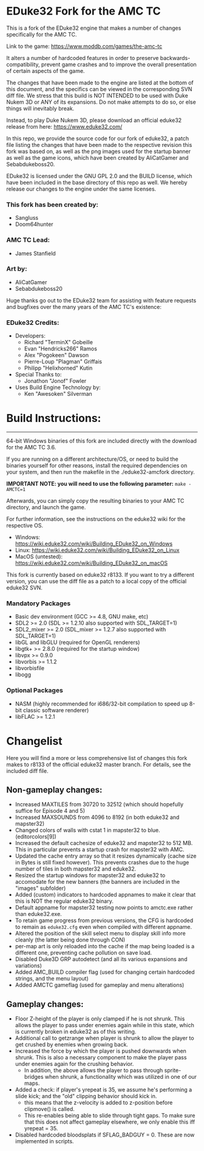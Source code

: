 # EDuke32 Fork for the AMC TC
This is a fork of the EDuke32 engine that makes a number of changes specifically for the AMC TC.

Link to the game: https://www.moddb.com/games/the-amc-tc

It alters a number of hardcoded features in order to preserve backwards-compatibility, prevent game crashes and to improve the overall presentation of certain aspects of the game. 

The changes that have been made to the engine are listed at the bottom of this document, and the specifics can be viewed in the corresponding SVN diff file. We stress that this build is NOT INTENDED to be used with Duke Nukem 3D or ANY of its expansions.  Do not make attempts to do so, or else things will inevitably break.

Instead, to play Duke Nukem 3D, please download an official eduke32 release from here: https://www.eduke32.com/ 

In this repo, we provide the source code for our fork of eduke32, a patch file listing the changes that have been made to the respective revision this fork was based on,
as well as the png images used for the startup banner as well as the game icons, which have been created by AliCatGamer and Sebabdukeboss20.

EDuke32 is licensed under the GNU GPL 2.0 and the BUILD license, which have been included in the base directory of this repo as well. 
We hereby release our changes to the engine under the same licenses.

### This fork has been created by:
* Sangluss
* Doom64hunter

### AMC TC Lead: 
* James Stanfield

### Art by:
* AliCatGamer
* Sebabdukeboss20 

Huge thanks go out to the EDuke32 team for assisting with feature requests and bugfixes over the many years of the AMC TC's existence:

### EDuke32 Credits:
* Developers:
   * Richard "TerminX" Gobeille
   * Evan "Hendricks266" Ramos
   * Alex "Pogokeen" Dawson
   * Pierre-Loup "Plagman"  Griffais
   * Philipp "Helixhorned" Kutin
* Special Thanks to:
   * Jonathon "Jonof" Fowler
* Uses Build Engine Technology by:
   * Ken "Awesoken" Silverman

# Build Instructions:
----------------------------------
64-bit Windows binaries of this fork are included directly with the download for the AMC TC 3.6.
 
If you are running on a different architecture/OS, or need to build the binaries yourself for other reasons, install the required dependencies on your system, and then run the makefile in the ./eduke32-amcfork directory.

**IMPORTANT NOTE: you will need to use the following parameter:**  ```make -AMCTC=1``` 

Afterwards, you can simply copy the resulting binaries to your AMC TC directory, and launch the game. 

For further information, see the instructions on the eduke32 wiki for the respective OS. 
   * Windows: https://wiki.eduke32.com/wiki/Building_EDuke32_on_Windows
   * Linux: https://wiki.eduke32.com/wiki/Building_EDuke32_on_Linux
   * MacOS (untested): https://wiki.eduke32.com/wiki/Building_EDuke32_on_macOS

This fork is currently based on eduke32 r8133. If you want to try a different version, 
you can use the diff file as a patch to a local copy of the official eduke32 SVN.

### Mandatory Packages
* Basic dev environment (GCC >= 4.8, GNU make, etc)
* SDL2 >= 2.0 (SDL >= 1.2.10 also supported with SDL_TARGET=1)
* SDL2_mixer >= 2.0 (SDL_mixer >= 1.2.7 also supported with SDL_TARGET=1)
* libGL and libGLU (required for OpenGL renderers)
* libgtk+ >= 2.8.0 (required for the startup window)
* libvpx >= 0.9.0
* libvorbis >= 1.1.2
* libvorbisfile
* libogg         
### Optional Packages
* NASM (highly recommended for i686/32-bit compilation to speed up 8-bit classic software renderer)
* libFLAC >= 1.2.1

# Changelist
Here you will find a more or less comprehensive list of changes this fork makes to r8133 of the official eduke32 master branch.
For details, see the included diff file.

## Non-gameplay changes:
* Increased MAXTILES from 30720 to 32512 (which should hopefully suffice for Episode 4 and 5)
* Increased MAXSOUNDS from 4096 to 8192 (in both eduke32 and mapster32)
* Changed colors of walls with cstat 1 in mapster32 to blue. (editorcolors[9])
* Increased the default cachesize of eduke32 and mapster32 to 512 MB. This in particular prevents a startup crash for mapster32 with AMC.
* Updated the cache entry array so that it resizes dynamically (cache size in Bytes is still fixed however). This prevents crashes due to the huge number of tiles in both mapster32 and eduke32.
* Resized the startup windows for mapster32 and eduke32 to accomodate for the new banners (the banners are included in the "images" subfolder)
* Added (custom) indicators to hardcoded appnames to make it clear that this is NOT the regular eduke32 binary.
* Default appname for mapster32 testing now points to amctc.exe rather than eduke32.exe.
* To retain game progress from previous versions, the CFG is hardcoded to remain as `eduke32.cfg` even when compiled with different appname.
* Altered the position of the skill select menu to display skill info more cleanly (the latter being done through CON)
* per-map art is only reloaded into the cache if the map being loaded is a different one, preventing cache pollution on save load.
* Disabled Duke3D GRP autodetect (and all its various expansions and variations)
* Added AMC_BUILD compiler flag (used for changing certain hardcoded strings, and the menu layout)
* Added AMCTC gameflag (used for gameplay and menu alterations)

## Gameplay changes:
* Floor Z-height of the player is only clamped if he is not shrunk. This allows the player to pass under enemies again while in this state, which is currently broken in eduke32 as of this writing.
* Additional call to getzrange when player is shrunk to allow the player to get crushed by enemies when growing back.
* Increased the force by which the player is pushed downwards when shrunk. This is also a necessary component to make the player pass under enemies again for the crushing behavior. 
   * In addition, the above allows the player to pass through sprite-bridges when shrunk, a functionality which was utilized in one of our maps.
* Added a check: if player's yrepeat is 35, we assume he's performing a slide kick; and the "old" clipping behavior should kick in. 
   * this means that the z-velocity is added to z-position before clipmove() is called.
   * This re-enables being able to slide through tight gaps. To make sure that this does not affect gameplay elsewhere, we only enable this iff yrepeat = 35.
* Disabled hardcoded bloodsplats if SFLAG_BADGUY = 0. These are now implemented in scripts.
